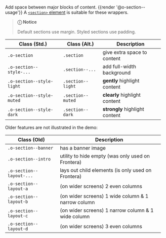 Add space between major blocks of content. {{render '@o-section--usage'}} A [`<section>` element](https://developer.mozilla.org/en-US/docs/Web/HTML/Element/section) is suitable for these wrappers.

> **ⓘ Notice**
>
> Default sections use margin. Styled sections use padding.

| Class (Std.)              | Class (Alt.)     | Description
| - | - | - |
| `.o-section`              | `.section`       | give extra space to content
| `.o-section--style-...`   | `.section--...`   | add full-width background
| `.o-section--style-light` | `.section--light` | __gently__ highlight content
| `.o-section--style-muted` | `.section--muted` | __clearly__ highlight content
| `.o-section--style-dark`  | `.section--dark`  | __strongly__ highlight content

Older features are not illustrated in the demo:

| Class (Old) | Description
| - | - |
| `.o-section--banner`      | has a banner image
| `.o-section--intro`       | utility to hide empty (was only used on Frontera)
| `.o-section--layout-...`  | lays out child elements (is only used on Frontera)
| `.o-section--layout-a`    | (on wider screens) 2 even columns
| `.o-section--layout-b`    | (on wider screens) 1 wide column & 1 narrow column
| `.o-section--layout-c`    | (on wider screens) 1 narrow column & 1 wide column
| `.o-section--layout-d`    | (on wider screens) 3 even columns

<script src="{{path '/assets/_utils/js/open-ext-links-in-new-window.js'}}" />
